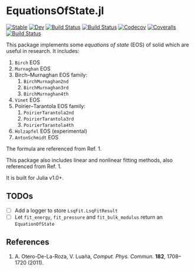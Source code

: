 # EquationsOfState.jl

[![Stable](https://img.shields.io/badge/docs-stable-blue.svg)](https://singularitti.github.io/EquationsOfState.jl/stable)
[![Dev](https://img.shields.io/badge/docs-dev-blue.svg)](https://singularitti.github.io/EquationsOfState.jl/dev)
[![Build Status](https://travis-ci.com/singularitti/EquationsOfState.jl.svg?branch=master)](https://travis-ci.com/singularitti/EquationsOfState.jl)
[![Build Status](https://ci.appveyor.com/api/projects/status/github/singularitti/EquationsOfState.jl?svg=true)](https://ci.appveyor.com/project/singularitti/EquationsOfState-jl)
[![Codecov](https://codecov.io/gh/singularitti/EquationsOfState.jl/branch/master/graph/badge.svg)](https://codecov.io/gh/singularitti/EquationsOfState.jl)
[![Coveralls](https://coveralls.io/repos/github/singularitti/EquationsOfState.jl/badge.svg?branch=master)](https://coveralls.io/github/singularitti/EquationsOfState.jl?branch=master)
[![Build Status](https://api.cirrus-ci.com/github/singularitti/EquationsOfState.jl.svg)](https://cirrus-ci.com/github/singularitti/EquationsOfState.jl)

This package implements some _equations of state_ (EOS) of solid which are useful in research. It includes:

1. `Birch` EOS
2. `Murnaghan` EOS
3. Birch–Murnaghan EOS family:
    1. `BirchMurnaghan2nd`
    2. `BirchMurnaghan3rd`
    3. `BirchMurnaghan4th`
4. `Vinet` EOS
5. Poirier–Tarantola EOS family:
    1. `PoirierTarantola2nd`
    2. `PoirierTarantola3rd`
    3. `PoirierTarantola4th`
6. `Holzapfel` EOS (experimental)
7. `AntonSchmidt` EOS

The formula are referenced from Ref. 1.

This package also includes linear and nonlinear fitting methods, also referenced from Ref. 1.

It is built for Julia v1.0+.

## TODOs

- [ ] Add a logger to store `LsqFit.LsqFitResult`
- [ ] Let `fit_energy`, `fit_pressure` and `fit_bulk_modulus` return an `EquationOfState`

## References

1. A. Otero-De-La-Roza, V. Luaña, *Comput. Phys. Commun.* **182**, 1708–1720 (2011).
